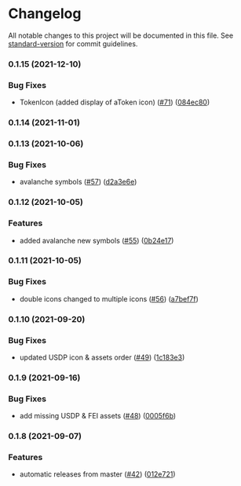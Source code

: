 # Changelog

All notable changes to this project will be documented in this file. See [standard-version](https://github.com/conventional-changelog/standard-version) for commit guidelines.

### 0.1.15 (2021-12-10)


### Bug Fixes

* TokenIcon (added display of aToken icon) ([#71](https://githab.com/aave/aave-ui-kit/issues/71)) ([084ec80](https://githab.com/aave/aave-ui-kit/commit/084ec80e1512b4867039215e3b36b58590581b2d))

### 0.1.14 (2021-11-01)

### 0.1.13 (2021-10-06)


### Bug Fixes

* avalanche symbols ([#57](https://githab.com/aave/aave-ui-kit/issues/57)) ([d2a3e6e](https://githab.com/aave/aave-ui-kit/commit/d2a3e6eb6b53f986bb57fc880e29171cceeb5c96))

### 0.1.12 (2021-10-05)


### Features

* added avalanche new symbols ([#55](https://githab.com/aave/aave-ui-kit/issues/55)) ([0b24e17](https://githab.com/aave/aave-ui-kit/commit/0b24e1749ae7f9e2b248b371eed6c6185e4eb634))

### 0.1.11 (2021-10-05)


### Bug Fixes

* double icons changed to multiple icons ([#56](https://githab.com/aave/aave-ui-kit/issues/56)) ([a7bef7f](https://githab.com/aave/aave-ui-kit/commit/a7bef7f4d8b60806a26c91f6502e39131f46ecca))

### 0.1.10 (2021-09-20)


### Bug Fixes

* updated USDP icon & assets order ([#49](https://githab.com/aave/aave-ui-kit/issues/49)) ([1c183e3](https://githab.com/aave/aave-ui-kit/commit/1c183e351b1bb30c023fd908b9bd724698186309))

### 0.1.9 (2021-09-16)


### Bug Fixes

* add missing USDP & FEI assets ([#48](https://githab.com/aave/aave-ui-kit/issues/48)) ([0005f6b](https://githab.com/aave/aave-ui-kit/commit/0005f6bab51c3c3316bc648466dc7d0c510ba224))

### 0.1.8 (2021-09-07)


### Features

* automatic releases from master ([#42](https://githab.com/aave/aave-ui-kit/issues/42)) ([012e721](https://githab.com/aave/aave-ui-kit/commit/012e721214ee5aaf6bde406ed0e7e650954177a6))
